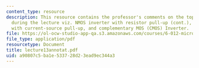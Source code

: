 ```yaml
---
content_type: resource
description: This resource contains the professor's comments on the topics covered
  during the lecture viz. NMOS inverter with resistor pull-up (cont.), NMOS inverter
  with current-source pull-up, and complementary MOS (CMOS) Inverter.
file: https://ol-ocw-studio-app-qa.s3.amazonaws.com/courses/6-012-microelectronic-devices-and-circuits-fall-2005/a90807c5ba1e533728d23ead9ec344a3_lecture13annotat.pdf
file_type: application/pdf
resourcetype: Document
title: lecture13annotat.pdf
uid: a90807c5-ba1e-5337-28d2-3ead9ec344a3
---
```

